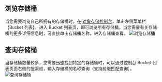 ## 浏览存储桶
当您需要浏览自己所拥有的存储桶时，在 [对象存储控制台](https://console.cloud.tencent.com/cos4/index)，单击左侧菜单栏【Bucket 列表】，进入 Bucket 列表页，即可浏览所有存储桶。当您需要有关存储桶的更多详细信息时，可直接单击存储桶名称，进入存储桶查看。
![浏览存储桶](https://mc.qcloudimg.com/static/img/9f4359baf7bb258bfa22f8b2d9a50d15/image.png)
## 查询存储桶
当存储桶数量较多，您需要迅速找到特定的存储桶时，可以通过控制台 Bucket 列表页面右侧的搜索框，输入存储桶的名称查询（支持前缀匹配查询）。
![查询存储桶](https://mc.qcloudimg.com/static/img/0cdb77e05c57761f71e3780ad3d11a39/image.png)